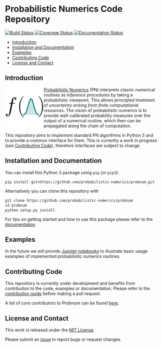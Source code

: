 # Probabilistic Numerics Code Repository

[![Build Status](https://travis-ci.com/probabilistic-numerics/probnum.svg?branch=master)](https://travis-ci.com/probabilistic-numerics/probnum)
[![Coverage Status](http://codecov.io/github/probabilistic-numerics/probnum/coverage.svg?branch=master)](http://codecov.io/github/probabilistic-numerics/probnum?branch=master)
[![Documentation Status](https://readthedocs.org/probabilistic-numerics/probnum/badge/?version=master)](http://gpflow.readthedocs.io/en/master/?badge=master)


* [Introduction](#introduction)
* [Installation and Documentation](#installation)
* [Examples](#examples)
* [Contributing Code](#contributing)
* [License and Contact](#contact)

## <a name="introduction">Introduction</a>
<a href="https://github.com/probabilistic-numerics"><img align="left" src="img/pn_logo.png" alt="probabilistic numerics" width="128"/> [Probabilistic Numerics](http://probabilistic-numerics.org/) (PN) interprets classic numerical routines as _inference procedures_ by taking a probabilistic viewpoint. This allows principled treatment of _uncertainty arising from finite computational resources_. The vision of probabilistic numerics is to provide well-calibrated probability measures over the output of a numerical routine, which then can be propagated along the chain of computation.

This repository aims to implement standard PN algorithms in Python 3 and to provide a common interface for them. This is 
currently a work in progress (see [Contributing Code](#contributing)), therefore interfaces are subject to change.

## <a name="installation">Installation and Documentation</a>
You can install this Python 3 package using `pip` (or `pip3`):
```
pip install git+https://github.com/probabilistic-numerics/probnum.git
```
Alternatively you can clone this repository with
```
git clone https://github.com/probabilistic-numerics/probnum
cd probnum
python setup.py install
```
For tips on getting started and how to use this package please refer to the 
[documentation](https://probabilistic-numerics.github.io/probnum/).

## <a name="examples">Examples</a>
In the future we will provide [Jupyter notebooks](notebooks) to illustrate basic usage examples of implemented 
probabilistic numerics routines.

## <a name="contributing">Contributing Code</a>
This repository is currently under development and benefits from contribution to the code, examples or documentation. 
Please refer to the [contribution guide](CONTRIBUTING.md) before making a pull request.

A list of core contributors to Probnum can be found [here](AUTHORS.md).

## <a name="license">License and Contact</a>
This work is released under the [MIT License](LICENSE.txt).

Please submit an [issue](https://github.com/probabilistic-numerics/probnum/issues/new) to report bugs or request 
changes.
